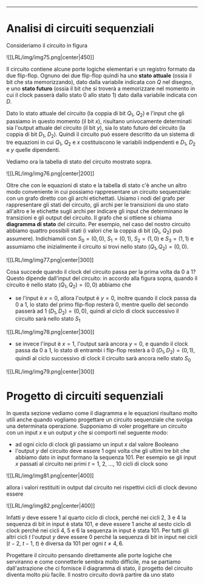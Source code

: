----
# Analisi di circuiti sequenziali
Consideriamo il circuito in figura

![[LRL/img/img75.png|center|450]]

Il circuito contiene alcune porte logiche elementari e un registro formato da due flip-flop. Ognuno dei due flip-flop quindi ha uno **stato attuale** (ossia il bit che sta memorizzando), dato dalla variabile indicata con $Q$ nel disegno, e uno **stato futuro** (ossia il bit che si troverà a memorizzare nel momento in cui il clock passerà dallo stato 0 allo stato 1) dato dalla variabile indicata con $D$.

Dato lo stato attuale del circuito (la coppia di bit $Q_{1},\: Q_{2}$) e l'input che gli passiamo in questo momento (il bit $x$), risultano univocamente determinati sia l'output attuale del circuito (il bit $y$), sia lo stato futuro del circuito (la coppia di bit $D_{1},\: D_{2}$). Quindi il circuito può essere descritto da un sistema di tre equazioni in cui $Q_{1},\:Q_{2}$ e $x$ costituiscono le variabili indipendenti e $D_{1},\: D_{2}$ e $y$ quelle dipendenti.

Vediamo ora la tabella di stato del circuito mostrato sopra.

![[LRL/img/img76.png|center|200]]

Oltre che con le equazioni di stato e la tabella di stato c'è anche un altro modo conveniente in cui possiamo rappresentare un circuito sequenziale: con un grafo diretto con gli archi etichettati. Usiamo i nodi del grafo per rappresentare gli stati del circuito, gli archi per le transizioni da uno stato all'altro e le etichette sugli archi per indicare gli input che determinano le transizioni e gli output del circuito. Il grafo che si ottiene si chiama **diagramma di stato** del circuito.
Per esempio, nel caso del nostro circuito abbiamo quattro possibili stati (i valori che la coppia di bit $(Q_{1},\: Q_{2})$ può assumere). Indichiamoli con $S_{0}=(0,0),$ $S_{1}=(0,1),$ $S_{2}=(1,0)$ e $S_{3}=(1, 1)$ e assumiamo che inizialmente il circuito si trovi nello stato $(Q_{1},Q_{2})=(0,0)$.

![[LRL/img/img77.png|center|300]]

Cosa succede quando il clock del circuito passa per la prima volta da 0 a 1? Questo dipende dall'input del circuito: in accordo alla figura sopra, quando il circuito è nello stato $(Q_{1}, Q_{2})=(0,0)$ abbiamo che

- se l'input è $x=0$, allora l'output è $y=0$, inoltre quando il clock passa da 0 a 1, lo stato del primo flip-flop resterà 0, mentre quello del secondo passerà ad 1 $(D_{1},D_{2})=(0,0)$, quindi al ciclo di clock successivo  il circuito sarà nello stato $S_{1}$

![[LRL/img/img78.png|center|300]]

- se invece l'input è $x=1$, l'output sarà ancora $y=0$, e quando il clock passa da 0 a 1, lo stato di entrambi i flip-flop resterà a 0 $(D_{1},D_{2})=(0,1)$, quindi al ciclo successivo di clock il circuito sarà ancora nello stato $S_{0}$

![[LRL/img/img79.png|center|300]]

# Progetto di circuiti sequenziali 
In questa sezione vediamo come il diagramma e le equazioni risultano molto utili anche quando vogliamo progettare un circuito sequenziale che svolga una determinata operazione. 
Supponiamo di voler progettare un circuito con un input $x$ e un output $y$ che si comporti nel seguente modo:
- ad ogni ciclo di clock gli passiamo un input $x$ dal valore Booleano
- l'output $y$ del circuito deve essere 1 ogni volta che gli ultimi tre bit che abbiamo dato in input formano la sequenza 101.
Per esempio se gli input $x$ passati al circuito nei primi $t=1,\:2,\:\dots,\:10$ cicli di clock sono 

![[LRL/img/img81.png|center|400]]

allora i valori restituiti in output dal circuito nei rispettivi cicli di clock devono essere

![[LRL/img/img82.png|center|400]]

Infatti $y$ deve essere 1 al quarto ciclo di clock, perché nei cicli 2, 3 e 4 la sequenza di bit in input è stata 101, e deve essere 1 anche al sesto ciclo di clock perché nei cicli 4, 5 e 6 la sequenza in input è stata 101. Per tutti gli altri cicli $t$ l'output $y$ deve essere 0 perché la sequenza di bit in input nei cicli $(t-2,\:t-1,\:t)$ è diversa da 101 per ogni $t\neq 4,6$.

Progettare il circuito pensando direttamente alle porte logiche che serviranno e come connetterle sembra molto difficile, ma se partiamo dall'astrazione che ci fornisce il diagramma di stato, il progetto del circuito diventa molto più facile.
Il nostro circuito dovrà partire da uno stato 
